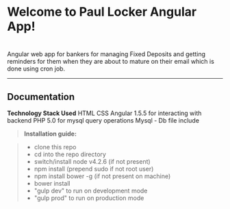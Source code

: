 Welcome to Paul Locker Angular App!
===================
#
Angular web app for bankers for managing Fixed Deposits and getting reminders for them when they are about to mature on their email which is done using cron job.


----------


Documentation
-------------

**Technology Stack  Used**
HTML
CSS
Angular 1.5.5 for interacting with backend
PHP 5.0 for mysql query operations
Mysql - Db file include



> **Installation guide:**

> - clone this repo
> - cd into the repo directory
> - switch/install node v4.2.6 (if not present)
> - npm install (prepend sudo if not root user)
> - npm install bower -g (if not present on machine)
> - bower  install
> - "gulp dev" to run  on development mode
> - "gulp prod" to  run on production mode
